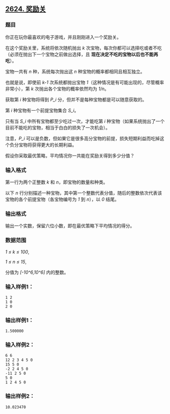 ## [2624. 奖励关](https://www.acwing.com/problem/content/2626/)

### 题目

你正在玩你最喜欢的电子游戏，并且刚刚进入一个奖励关。

在这个奖励关里，系统将依次随机抛出 *k* 次宝物，每次你都可以选择吃或者不吃（必须在抛出下一个宝物之前做出选择，且 **现在决定不吃的宝物以后也不能再吃**）。

宝物一共有 *n* 种，系统每次抛出这 *n* 种宝物的概率都相同且相互独立。

也就是说，即使前 *k-1* 次系统都抛出宝物 *1*（这种情况是有可能出现的，尽管概率非常小），第 *k* 次抛出各个宝物的概率依然均为 *1/n*。

获取第 *i* 种宝物将得到 *P_i* 分，但并不是每种宝物都是可以随意获取的。

第 *i* 种宝物有一个前提宝物集合 *S_i*。

只有当 *S_i* 中所有宝物都至少吃过一次，才能吃第 *i* 种宝物（如果系统抛出了一个目前不能吃的宝物，相当于白白的损失了一次机会）。

注意，*P_i* 可以是负数，但如果它是很多高分宝物的前提，损失短期利益而吃掉这个负分宝物将获得更大的长期利益。

假设你采取最优策略，平均情况你一共能在奖励关得到多少分值？

### 输入格式

第一行为两个正整数 *k* 和 *n*，即宝物的数量和种类。

以下 *n* 行分别描述一种宝物，其中第一个整数代表分值，随后的整数依次代表该宝物的各个前提宝物（各宝物编号为 *1* 到 *n*），以 *0* 结尾。

### 输出格式

输出一个实数，保留六位小数，即在最优策略下平均情况的得分。

### 数据范围

*1 ≤ k ≤ 100*,

*1 ≤ n ≤ 15*,

分值为 *[-10^6,10^6]* 内的整数。

### 输入样例1：

```
1 2
1 0
2 0
```

### 输出样例1：

```
1.500000
```

### 输入样例2：

```
6 6
12 2 3 4 5 0
15 5 0
-2 2 4 5 0
-11 2 5 0
5 0
1 2 4 5 0
```

### 输出样例2：

```
10.023470
```

